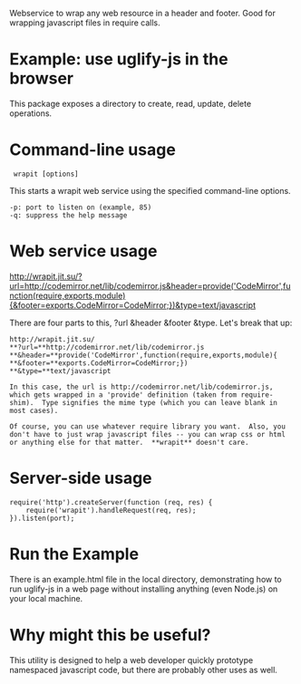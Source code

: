 Webservice to wrap any web resource in a header and footer.  Good for wrapping javascript files in require calls.

Example: use uglify-js in the browser
=====================================

This package exposes a directory to create, read, update, delete operations.

Command-line usage
==================

     wrapit [options]

This starts a wrapit web service using the specified command-line options.

	-p: port to listen on (example, 85)
	-q: suppress the help message

Web service usage
=================

http://wrapit.jit.su/?url=http://codemirror.net/lib/codemirror.js&header=provide('CodeMirror',function(require,exports,module){&footer=exports.CodeMirror=CodeMirror;})&type=text/javascript

There are four parts to this, ?url &header &footer &type.  Let's break that up:
	
	http://wrapit.jit.su/
	**?url=**http://codemirror.net/lib/codemirror.js
	**&header=**provide('CodeMirror',function(require,exports,module){
	**&footer=**exports.CodeMirror=CodeMirror;})
	**&type=**text/javascript	
	
	In this case, the url is http://codemirror.net/lib/codemirror.js, which gets wrapped in a 'provide' definition (taken from require-shim).  Type signifies the mime type (which you can leave blank in most cases).
	
	Of course, you can use whatever require library you want.  Also, you don't have to just wrap javascript files -- you can wrap css or html or anything else for that matter.  **wrapit** doesn't care.

Server-side usage
=================

	require('http').createServer(function (req, res) {
		require('wrapit').handleRequest(req, res);
	}).listen(port);	

Run the Example
===============

There is an example.html file in the local directory, demonstrating how to run uglify-js in a web page without installing anything (even Node.js) on your local machine.

Why might this be useful?
=========================

This utility is designed to help a web developer quickly prototype namespaced javascript code, but there are probably other uses as well.

    


